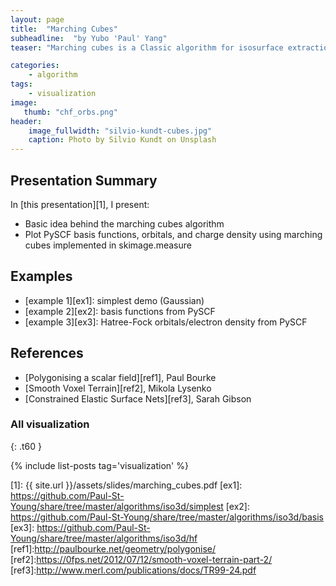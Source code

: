```yaml
---
layout: page
title:  "Marching Cubes"
subheadline:  "by Yubo 'Paul' Yang"
teaser: "Marching cubes is a Classic algorithm for isosurface extraction. It utilizes efficient table lookups to extract a 2D isosurface from 3D volumetric data. The isosurface is represented in terms of a collection of triangles, which are easily rendered by graphics hardware. Although marching cubes is a rather dated algorithm, it demonstrates much of the concepts behind modern rendering approaches."

categories:
    - algorithm
tags:
    - visualization
image:
   thumb: "chf_orbs.png"
header:
    image_fullwidth: "silvio-kundt-cubes.jpg"
    caption: Photo by Silvio Kundt on Unsplash
---
```

<!-- Page Content Starts Here -->

## Presentation Summary
In [this presentation][1], I present:

  * Basic idea behind the marching cubes algorithm
  * Plot PySCF basis functions, orbitals, and charge density using marching cubes implemented in skimage.measure

## Examples
  * [example 1][ex1]: simplest demo (Gaussian)
  * [example 2][ex2]: basis functions from PySCF
  * [example 3][ex3]: Hatree-Fock orbitals/electron density from PySCF

## References
  * [Polygonising a scalar field][ref1], Paul Bourke
  * [Smooth Voxel Terrain][ref2], Mikola Lysenko
  * [Constrained Elastic Surface Nets][ref3], Sarah Gibson

### All visualization
{: .t60 }

{% include list-posts tag='visualization' %}

[1]: {{ site.url }}/assets/slides/marching_cubes.pdf
[ex1]: https://github.com/Paul-St-Young/share/tree/master/algorithms/iso3d/simplest
[ex2]: https://github.com/Paul-St-Young/share/tree/master/algorithms/iso3d/basis
[ex3]: https://github.com/Paul-St-Young/share/tree/master/algorithms/iso3d/hf
[ref1]:http://paulbourke.net/geometry/polygonise/
[ref2]:https://0fps.net/2012/07/12/smooth-voxel-terrain-part-2/
[ref3]:http://www.merl.com/publications/docs/TR99-24.pdf
